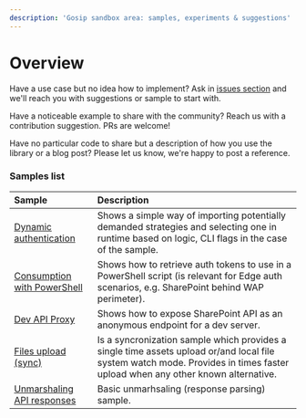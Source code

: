 ```yaml
---
description: 'Gosip sandbox area: samples, experiments & suggestions'
---
```


# Overview

Have a use case but no idea how to implement? Ask in [issues section](https://github.com/koltyakov/gosip-sandbox/issues) and we'll reach you with suggestions or sample to start with.

Have a noticeable example to share with the community? Reach us with a contribution suggestion. PRs are welcome!

Have no particular code to share but a description of how you use the library or a blog post? Please let us know, we're happy to post a reference.

### Samples list

| Sample | Description |
| :--- | :--- |
| [Dynamic authentication](https://github.com/koltyakov/gosip-sandbox/tree/master/samples/dynauth) | Shows a simple way of importing potentially demanded strategies and selecting one in runtime based on logic, CLI flags in the case of the sample. |
| [Consumption with PowerShell](https://github.com/koltyakov/gosip-sandbox/tree/master/samples/posh) | Shows how to retrieve auth tokens to use in a PowerShell script \(is relevant for Edge auth scenarios, e.g. SharePoint behind WAP perimeter\). |
| [Dev API Proxy](https://github.com/koltyakov/gosip-sandbox/tree/master/samples/proxy) | Shows how to expose SharePoint API as an anonymous endpoint for a dev server. |
| [Files upload \(sync\)](https://github.com/koltyakov/gosip-sandbox/tree/master/samples/sync) | Is a syncronization sample which provides a single time assets upload or/and local file system watch mode. Provides in times faster upload when any other known alternative. |
| [Unmarshaling API responses](https://github.com/koltyakov/gosip-sandbox/tree/master/samples/unmarshaling) | Basic unmarhsaling \(response parsing\) sample. |

